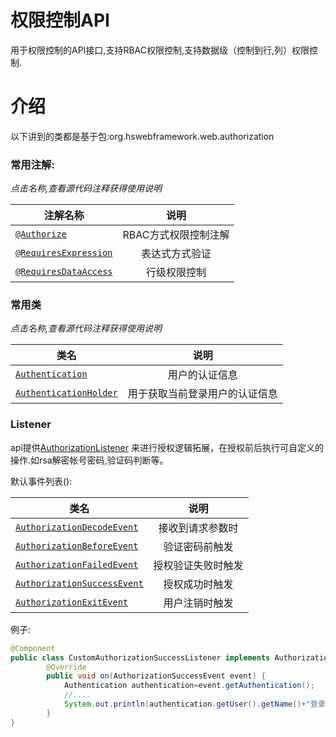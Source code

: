 # 权限控制API
用于权限控制的API接口,支持RBAC权限控制,支持数据级（控制到行,列）权限控制.

# 介绍

以下讲到的类都是基于包:org.hswebframework.web.authorization

### 常用注解:
_点击名称,查看源代码注释获得使用说明_

| 注解名称       | 说明          | 
| ------------- |:-------------:| 
| [`@Authorize`](src/main/java/org/hswebframework/web/authorization/annotation/Authorize.java)    | RBAC方式权限控制注解 | 
| [`@RequiresExpression`](src/main/java/org/hswebframework/web/authorization/annotation/RequiresExpression.java)      | 表达式方式验证      | 
| [`@RequiresDataAccess`](src/main/java/org/hswebframework/web/authorization/annotation/RequiresDataAccess.java)      | 行级权限控制      | 

### 常用类
_点击名称,查看源代码注释获得使用说明_


| 类名       | 说明          | 
| ------------- |:-------------:| 
| [`Authentication`](src/main/java/org/hswebframework/web/authorization/Authentication.java)    | 用户的认证信息 | 
| [`AuthenticationHolder`](src/main/java/org/hswebframework/web/authorization/AuthenticationHolder.java)      | 用于获取当前登录用户的认证信息      | 


### Listener
api提供[AuthorizationListener](src/main/java/org/hswebframework/web/authorization/listener/AuthorizationListener.java)
来进行授权逻辑拓展，在授权前后执行可自定义的操作.如rsa解密帐号密码,验证码判断等。

默认事件列表():

| 类名       | 说明          | 
| ------------- |:-------------:| 
| [`AuthorizationDecodeEvent`](src/main/java/org/hswebframework/web/authorization/listener/event/AuthorizationDecodeEvent.java)    | 接收到请求参数时 | 
| [`AuthorizationBeforeEvent`](src/main/java/org/hswebframework/web/authorization/listener/event/AuthorizationBeforeEvent.java)      | 验证密码前触发      | 
| [`AuthorizationFailedEvent`](src/main/java/org/hswebframework/web/authorization/listener/event/AuthorizationFailedEvent.java)      | 授权验证失败时触发      | 
| [`AuthorizationSuccessEvent`](src/main/java/org/hswebframework/web/authorization/listener/event/AuthorizationSuccessEvent.java)      | 授权成功时触发      | 
| [`AuthorizationExitEvent`](src/main/java/org/hswebframework/web/authorization/listener/event/AuthorizationExitEvent.java)      | 用户注销时触发      | 

例子:

```java
@Component
public class CustomAuthorizationSuccessListener implements AuthorizationListener<AuthorizationSuccessEvent>{
        @Override
        public void on(AuthorizationSuccessEvent event) {
            Authentication authentication=event.getAuthentication();
            //....
            System.out.println(authentication.getUser().getName()+"登录啦");
        }
}
```